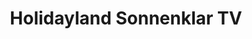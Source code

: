 ---
title: "Holidayland Sonnenklar TV"
url: /nordhausen/holidayland-sonnenklar-tv/
shop: Reisebüro
---